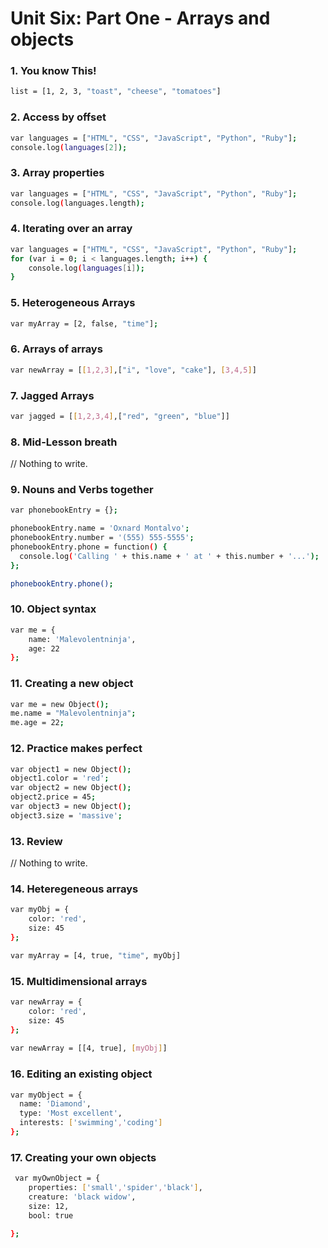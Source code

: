 # Unit Six: Part One - Arrays and objects

### 1. You know This!
```sh
list = [1, 2, 3, "toast", "cheese", "tomatoes"]
```

### 2. Access by offset
```sh
var languages = ["HTML", "CSS", "JavaScript", "Python", "Ruby"];
console.log(languages[2]);
```

### 3. Array properties
```sh
var languages = ["HTML", "CSS", "JavaScript", "Python", "Ruby"];
console.log(languages.length);
```

### 4. Iterating over an array
```sh
var languages = ["HTML", "CSS", "JavaScript", "Python", "Ruby"];
for (var i = 0; i < languages.length; i++) {
    console.log(languages[i]);
}
```

### 5. Heterogeneous Arrays
```sh
var myArray = [2, false, "time"];
```

### 6. Arrays of arrays 
```sh
var newArray = [[1,2,3],["i", "love", "cake"], [3,4,5]]
```

### 7. Jagged Arrays 
```sh
var jagged = [[1,2,3,4],["red", "green", "blue"]]
```

### 8. Mid-Lesson breath 
// Nothing to write. 

### 9. Nouns and Verbs together
```sh
var phonebookEntry = {};

phonebookEntry.name = 'Oxnard Montalvo';
phonebookEntry.number = '(555) 555-5555';
phonebookEntry.phone = function() {
  console.log('Calling ' + this.name + ' at ' + this.number + '...');
};

phonebookEntry.phone();
```

### 10. Object syntax 
```sh
var me = {
    name: 'Malevolentninja',
    age: 22
};
```

### 11. Creating a new object 
```sh
var me = new Object();
me.name = "Malevolentninja";
me.age = 22;
```

### 12. Practice makes perfect 
```sh
var object1 = new Object();
object1.color = 'red';
var object2 = new Object();
object2.price = 45;
var object3 = new Object();
object3.size = 'massive';
```

### 13. Review 
// Nothing to write. 

### 14. Heteregeneous arrays 
```sh
var myObj = {
    color: 'red',
    size: 45
};   

var myArray = [4, true, "time", myObj] 
```

### 15. Multidimensional arrays 
```sh
var newArray = {
    color: 'red',
    size: 45
};
    
var newArray = [[4, true], [myObj]]
```

### 16. Editing an existing object 
```sh
var myObject = {
  name: 'Diamond',
  type: 'Most excellent',
  interests: ['swimming','coding']  
};
```

### 17. Creating your own objects 
```sh
 var myOwnObject = {
    properties: ['small','spider','black'],
    creature: 'black widow',
    size: 12,
    bool: true
    
};
```

